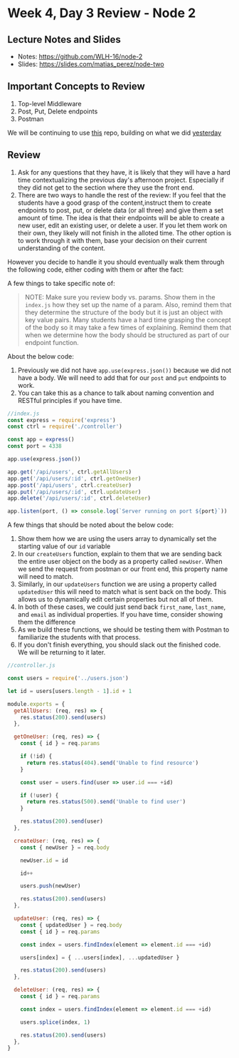 # Week 4, Day 3 Review - Node 2

## Lecture Notes and Slides

- Notes: https://github.com/WLH-16/node-2
- Slides: https://slides.com/matias_perez/node-two

## Important Concepts to Review

1. Top-level Middleware
2. Post, Put, Delete endpoints
3. Postman

We will be continuing to use [this](https://github.com/andrewwestenskow/node-morning-reviews) repo, building on what we did [yesterday](node-1.md)

## Review

1. Ask for any questions that they have, it is likely that they will have a hard time contextualizing the previous day's afternoon project. Especially if they did not get to the section where they use the front end.
2. There are two ways to handle the rest of the review: If you feel that the students have a good grasp of the content,instruct them to create endpoints to post, put, or delete data (or all three) and give them a set amount of time. The idea is that their endpoints will be able to create a new user, edit an existing user, or delete a user. If you let them work on their own, they likely will not finish in the alloted time. The other option is to work through it with them, base your decision on their current understanding of the content.

However you decide to handle it you should eventually walk them through the following code, either coding with them or after the fact:

A few things to take specific note of:

> NOTE: Make sure you review body vs. params. Show them in the `index.js` how they set up the name of a param. Also, remind them that they determine the structure of the body but it is just an object with key value pairs. Many students have a hard time grasping the concept of the body so it may take a few times of explaining. Remind them that when we determine how the body should be structured as part of our endpoint function.

About the below code:

1. Previously we did not have `app.use(express.json())` because we did not have a body. We will need to add that for our `post` and `put` endpoints to work.
2. You can take this as a chance to talk about naming convention and RESTful principles if you have time.

```js
//index.js
const express = require('express')
const ctrl = require('./controller')

const app = express()
const port = 4338

app.use(express.json())

app.get('/api/users', ctrl.getAllUsers)
app.get('/api/users/:id', ctrl.getOneUser)
app.post('/api/users', ctrl.createUser)
app.put('/api/users/:id', ctrl.updateUser)
app.delete('/api/users/:id', ctrl.deleteUser)

app.listen(port, () => console.log(`Server running on port ${port}`))
```

A few things that should be noted about the below code:

1. Show them how we are using the users array to dynamically set the starting value of our `id` variable
2. In our `createUsers` function, explain to them that we are sending back the entire user object on the body as a property called `newUser`. When we send the request from postman or our front end, this property name will need to match.
3. Similarly, in our `updateUsers` function we are using a property called `updatedUser` this will need to match what is sent back on the body. This allows us to dynamically edit certain properties but not all of them.
4. In both of these cases, we could just send back `first_name`, `last_name`, and `email` as individual properties. If you have time, consider showing them the difference
5. As we build these functions, we should be testing them with Postman to familiarize the students with that process.
6. If you don't finish everything, you should slack out the finished code. We will be returning to it later.

```js
//controller.js

const users = require('../users.json')

let id = users[users.length - 1].id + 1

module.exports = {
  getAllUsers: (req, res) => {
    res.status(200).send(users)
  },

  getOneUser: (req, res) => {
    const { id } = req.params

    if (!id) {
      return res.status(404).send('Unable to find resource')
    }

    const user = users.find(user => user.id === +id)

    if (!user) {
      return res.status(500).send('Unable to find user')
    }

    res.status(200).send(user)
  },

  createUser: (req, res) => {
    const { newUser } = req.body

    newUser.id = id

    id++

    users.push(newUser)

    res.status(200).send(users)
  },

  updateUser: (req, res) => {
    const { updatedUser } = req.body
    const { id } = req.params

    const index = users.findIndex(element => element.id === +id)

    users[index] = { ...users[index], ...updatedUser }

    res.status(200).send(users)
  },

  deleteUser: (req, res) => {
    const { id } = req.params

    const index = users.findIndex(element => element.id === +id)

    users.splice(index, 1)

    res.status(200).send(users)
  },
}
```
